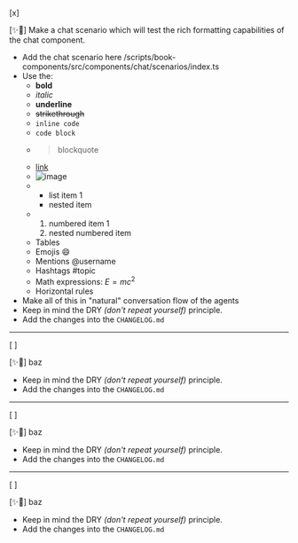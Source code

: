 [x]

[✨🥷] Make a chat scenario which will test the rich formatting capabilities of the chat component.

-   Add the chat scenario here /scripts/book-components/src/components/chat/scenarios/index.ts
-   Use the:
    -   **bold**
    -   _italic_
    -   **underline**
    -   ~~strikethrough~~
    -   `inline code`
    -   `code block`
    -   > blockquote
    -   [link](https://example.com)
    -   ![image](https://example.com/image.png)
    -   -   list item 1
        -   nested item
    -   1. numbered item 1
        1. nested numbered item
    -   Tables
    -   Emojis 😄
    -   Mentions @username
    -   Hashtags #topic
    -   Math expressions: $E=mc^2$
    -   Horizontal rules
-   Make all of this in "natural" conversation flow of the agents
-   Keep in mind the DRY _(don't repeat yourself)_ principle.
-   Add the changes into the `CHANGELOG.md`

---

[ ]

[✨🥷] baz

-   Keep in mind the DRY _(don't repeat yourself)_ principle.
-   Add the changes into the `CHANGELOG.md`

---

[ ]

[✨🥷] baz

-   Keep in mind the DRY _(don't repeat yourself)_ principle.
-   Add the changes into the `CHANGELOG.md`

---

[ ]

[✨🥷] baz

-   Keep in mind the DRY _(don't repeat yourself)_ principle.
-   Add the changes into the `CHANGELOG.md`
